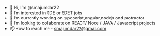 - 👋 Hi, I’m @smajumdar22
- 👀 I’m interested in SDE or SDET jobs
- 🌱 I’m currently working on typescript,angular,nodejs and protractor
- 💞️ I’m looking to collaborate on REACT/ Node / JAVA / Javascript projects
- 📫 How to reach me  - smajumdar22@gmail.com

<!---
smajumdar22/smajumdar22 is a ✨ special ✨ repository because its `README.md` (this file) appears on your GitHub profile.
You can click the Preview link to take a look at your changes.
--->
